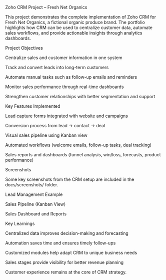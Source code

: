 Zoho CRM Project – Fresh Net Organics

This project demonstrates the complete implementation of Zoho CRM for Fresh Net Organics, a fictional organic produce brand. The portfolio highlights how CRM can be used to centralize customer data, automate sales workflows, and provide actionable insights through analytics dashboards.

Project Objectives

Centralize sales and customer information in one system

Track and convert leads into long-term customers

Automate manual tasks such as follow-up emails and reminders

Monitor sales performance through real-time dashboards

Strengthen customer relationships with better segmentation and support

Key Features Implemented

Lead capture forms integrated with website and campaigns

Conversion process from lead → contact → deal

Visual sales pipeline using Kanban view

Automated workflows (welcome emails, follow-up tasks, deal tracking)

Sales reports and dashboards (funnel analysis, win/loss, forecasts, product performance)

Screenshots

Some key screenshots from the CRM setup are included in the docs/screenshots/ folder.

Lead Management Example

Sales Pipeline (Kanban View)

Sales Dashboard and Reports

Key Learnings

Centralized data improves decision-making and forecasting

Automation saves time and ensures timely follow-ups

Customized modules help adapt CRM to unique business needs

Sales stages provide visibility for better revenue planning

Customer experience remains at the core of CRM strategy.
